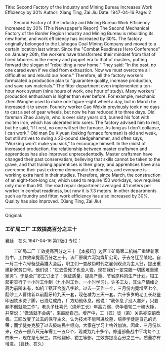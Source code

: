 Title: Second Factory of the Industry and Mining Bureau Increases Work Efficiency by 30%
Author: Xiang Ting, Zai Jiu
Date: 1947-04-16
Page: 2

　　Second Factory of the Industry and Mining Bureau
    Work Efficiency Increased by 30%
    [This Newspaper's Report] The Second Mechanical Factory of the Border Region Industry and Mining Bureau is rebuilding its new home, and work efficiency has increased by 30%. The factory originally belonged to the Liuhegou Coal Mining Company and moved to a certain location last winter. Since the "Combat Readiness Hero Conference" on January 26th, the workers have transformed their mindset from that of hired laborers in the enemy and puppet era to that of masters, putting forward the slogan of "rebuilding a new home." They said: "In the past, no one cared even if we died from exhaustion. Now we must overcome all difficulties and rebuild our home." Therefore, all the factory workers formulated a production plan to "guarantee quality, increase production, and save raw materials." The fitter department even implemented a ten-hour work system (nine hours of work, one hour of study). Many workers' production enthusiasm is higher than ever before. For example, mechanic Zhen Wanghe used to make one figure-eight wheel a day, but in March he increased it to seven. Foundry worker Cao Weixin previously took nine days to cast a set of gear wheels, but now he has reduced it to three days. Old foreman Zhao Jianyin, who is over sixty years old, burned his foot with molten iron, which has ulcerated into sores. The factory advised him to rest, but he said, "If I rest, no one will set the furnace. As long as I don't collapse, I can work." Old man Du Xiyuan (baking furnace foreman) is old and weak, but still strives to swing a 20-pound sledgehammer, and often says, "Working won't make you sick," to encourage himself. In the midst of increased production, the relationship between master craftsmen and apprentices has also improved unprecedentedly. Master craftsmen have changed their past conservatism, believing that skills cannot be taken to the grave, and that training apprentices is their glory; and apprentices have also overcome their past extreme democratic tendencies, and everyone is working extra hard in their studies. Therefore, since March, the construction of an eight-foot-long car, which used to require 150 workdays, now requires only more than 90. The road repair department averaged 4.1 meters per worker in combat readiness, but now it is 7.3 meters. In other departments such as foundry and fitter, work efficiency has also increased by 30%. Quality has also improved. (Xiang Ting, Zai Jiu)



<hr /> 

Original: 


### 工矿局二厂  工效提高百分之三十
襄廷　在久
1947-04-16
第2版()
专栏：

　　工矿局二厂
    工效提高百分之三十
    【本报讯】边区工矿局第二机械厂重建新家务中，工作效率提高百分之三十。该厂原属六河沟煤矿公司，于去冬迁至某地。自一月二十六号备战英雄大会后，职工们一变敌伪时代之雇佣观点为主人翁，提出重建新家务口号。他们说：“过去受死了也没人管。现在我们一定克服一切困难重建家务”。于是全厂职工订出了：保证质量、提高产量、节省原料的生产计划。钳工部更实行了十小时工作制（九小时工作，一小时学习）。许多工友，其生产情绪之高为前所未有，如机工甄旺合旋八字轮，过去一天作一个，三月份内竟增至七个。翻砂工人曹维新以前翻牙轮九天一套，现在减为三天一套。六十多岁的老工长赵鉴印因铁水烫了脚，已溃烂成疮，厂方劝他休息，他说：“我休息了没人套炉，只要躺不倒就能工作”。老头子杜喜元（烘炉工长）年高力弱，仍争着轮二十磅大锤，并常说：“做活就不会病”，来鼓励自己。增产中，工（匠）徒（弟）关系亦空前改善。工匠改变了过去的保守主义，认为技术不能带进坟墓，培养学徒是自己的光荣；而学徒亦克服了过去极端民主倾向，大家在学习上格外加油。因此，三月份以来，过去一部八尺元车需工一五○个，现减为九十多个。修道部备战中平均每个工四米一，现在是七米三。其他翻砂、钳工等部，工效亦提高百分之三十。质量亦有增进。（襄廷、在久）
